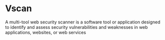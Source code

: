 # Vscan
A multi-tool web security scanner is a software tool or application designed to identify and assess security vulnerabilities and weaknesses in web applications, websites, or web services
